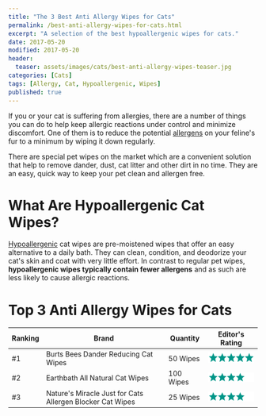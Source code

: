 ```yaml
---
title: "The 3 Best Anti Allergy Wipes for Cats"
permalink: /best-anti-allergy-wipes-for-cats.html
excerpt: "A selection of the best hypoallergenic wipes for cats."
date: 2017-05-20
modified: 2017-05-20
header:
  teaser: assets/images/cats/best-anti-allergy-wipes-teaser.jpg
categories: [Cats]
tags: [Allergy, Cat, Hypoallergenic, Wipes]
published: true
---
```


If you or your cat is suffering from allergies, there are a number of things you can do to help keep allergic reactions under control and minimize discomfort. One of them is to reduce the potential [allergens](https://en.wikipedia.org/wiki/Allergen) on your feline's fur to a minimum by wiping it down regularly.

There are special pet wipes on the market which are a convenient solution that help to remove dander, dust, cat litter and other dirt in no time. They are an easy, quick way to keep your pet clean and allergen free.

# What Are Hypoallergenic Cat Wipes?

[Hypoallergenic](https://en.wikipedia.org/wiki/Hypoallergenic) cat wipes are pre-moistened wipes that offer an easy alternative to a daily bath. They can clean, condition, and deodorize your cat's skin and coat with very little effort. In contrast to regular pet wipes, **hypoallergenic wipes typically contain fewer allergens** and as such are less likely to cause allergic reactions.

# Top 3 Anti Allergy Wipes for Cats

| Ranking | Brand                                                     | Quantity  | Editor's Rating |
| --------| --------------------------------------------------------- | --------- | --------------- |
| #1      | Burts Bees Dander Reducing Cat Wipes                      | 50 Wipes  | ![five stars](/assets/images/icons/rating/five-stars.png) |
| #2      | Earthbath All Natural Cat Wipes                           | 100 Wipes | ![four stars](/assets/images/icons/rating/four-stars.png) |
| #3      | Nature's Miracle Just for Cats Allergen Blocker Cat Wipes | 25 Wipes  | ![four stars](/assets/images/icons/rating/four-stars.png) |



